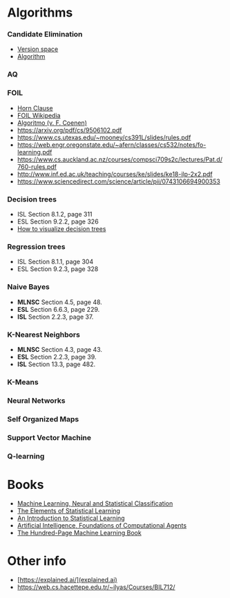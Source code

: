 # Algorithms

### Candidate Elimination

- [Version space](https://artint.info/html/ArtInt_192.html)
- [Algorithm](https://artint.info/html/ArtInt_193.html)

### AQ

### FOIL

- [Horn Clause](https://en.wikipedia.org/wiki/Horn_clause)
- [FOIL Wikipedia](https://en.wikipedia.org/wiki/First-order_inductive_learner)
- [Algoritmo (v. F. Coenen)](http://cgi.csc.liv.ac.uk/~frans/KDD/Software/FOIL_PRM_CPAR/foil.html)
- https://arxiv.org/pdf/cs/9506102.pdf
- https://www.cs.utexas.edu/~mooney/cs391L/slides/rules.pdf
- https://web.engr.oregonstate.edu/~afern/classes/cs532/notes/fo-learning.pdf
- https://www.cs.auckland.ac.nz/courses/compsci709s2c/lectures/Pat.d/760-rules.pdf
- http://www.inf.ed.ac.uk/teaching/courses/ke/slides/ke18-ilp-2x2.pdf
- https://www.sciencedirect.com/science/article/pii/0743106694900353

### Decision trees

- ISL Section 8.1.2, page 311
- ESL Section 9.2.2, page 326
- [How to visualize decision trees](https://explained.ai/decision-tree-viz/index.html)

### Regression trees

- ISL Section 8.1.1, page 304
- ESL Section 9.2.3, page 328

### Naive Bayes

- **MLNSC** Section 4.5, page 48.
- **ESL** Section 6.6.3, page 229.
- **ISL** Section 2.2.3, page 37.

### K-Nearest Neighbors

- **MLNSC** Section 4.3, page 43.
- **ESL** Section 2.2.3, page 39.
- **ISL** Section 13.3, page 482.

### K-Means

### Neural Networks

### Self Organized Maps

### Support Vector Machine

### Q-learning



# Books

- [Machine Learning, Neural and Statistical Classification](http://www1.maths.leeds.ac.uk/~charles/statlog/whole.pdf) 
- [The Elements of Statistical Learning](http://web.stanford.edu/~hastie/ElemStatLearn/) 
- [An Introduction to Statistical Learning](http://www-bcf.usc.edu/~gareth/ISL/) 
- [Artificial Intelligence, Foundations of Computational Agents](https://artint.info/2e/html/ArtInt2e.html)
- [The Hundred-Page Machine Learning Book](http://themlbook.com/wiki/doku.php)

# Other info
- [https://explained.ai/](explained.ai)
- https://web.cs.hacettepe.edu.tr/~ilyas/Courses/BIL712/

